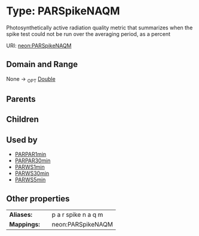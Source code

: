 
# Type: PARSpikeNAQM


Photosynthetically active radiation quality metric that summarizes when the spike test could not be run over the averaging period, as a percent

URI: [neon:PARSpikeNAQM](https://data.neonscience.org/PARSpikeNAQM)


## Domain and Range

None ->  <sub>OPT</sub> [Double](types/Double.md)

## Parents


## Children


## Used by

 * [PARPAR1min](PARPAR1min.md)
 * [PARPAR30min](PARPAR30min.md)
 * [PARWS1min](PARWS1min.md)
 * [PARWS30min](PARWS30min.md)
 * [PARWS5min](PARWS5min.md)

## Other properties

|  |  |  |
| --- | --- | --- |
| **Aliases:** | | p a r spike n a q m |
| **Mappings:** | | neon:PARSpikeNAQM |

